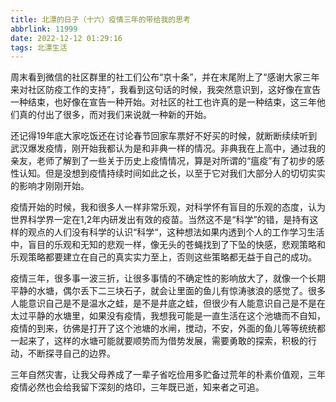 ```yaml
---
title: 北漂的日子（十六）疫情三年的带给我的思考
abbrlink: 11999
date: 2022-12-12 01:29:16
tags: 北漂生活
---
```


周末看到微信的社区群里的社工们公布“京十条”，并在末尾附上了“感谢大家三年来对社区防疫工作的支持”，我看到这句话的时候，我突然意识到，这好像在宣告一种结束，也好像在宣告一种开始。对社区的社工也许真的是一种结束，这三年他们真的付出了很多，而对我们来说就一种新的开始。

还记得19年底大家吃饭还在讨论春节回家车票好不好买的时候，就断断续续听到武汉爆发疫情，刚开始我都认为是和非典一样的情况。非典我在上高中，通过我的亲友，老师了解到了一些关于历史上疫情情况，算是对所谓的“瘟疫”有了初步的感性认知。但是没想到疫情持续时间如此之长，以至于它对我们大部分人的切切实实的影响才刚刚开始。

疫情开始的时候，我和很多人一样非常乐观，对科学怀有盲目的乐观的态度，认为世界科学界一定在1,2年内研发出有效的疫苗。当然这不是“科学”的错，是持有这样的观点的人们没有科学的认识“科学“，这种想法如果内透到个人的工作学习生活中，盲目的乐观和无知的悲观一样，像无头的苍蝇找到了下坠的快感，悲观策略和乐观策略都要建立在自己的真实实力至上，否则这些策略都无益于自己的成功。

疫情三年，很多事一波三折，让很多事情的不确定性的影响放大了，就像一个长期平静的水塘，偶尔丢下二三块石子，就会让里面的鱼儿有惊涛骇浪的感觉了。很多人能意识自己是不是温水之蛙，是不是井底之蛙，但很少有人能意识自己是不是在太过平静的水塘里，如果没有疫情，我想我可能是一直生活在这个池塘而不自知，疫情的到来，彷佛是打开了这个池塘的水闸，搅动，不安，外面的鱼儿等等统统都一起来了，这样的水塘可能就要顺势而为借势发展，需要勇敢的探索，积极的行动，不断探寻自己的边界。

三年自然灾害，让我父母养成了一辈子省吃俭用多贮备过荒年的朴素价值观，三年疫情必然也会给我留下深刻的烙印，三年既已逝，知来者之可追。